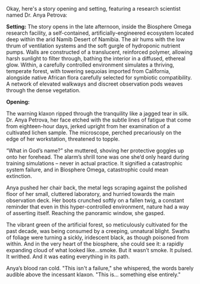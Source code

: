 Okay, here's a story opening and setting, featuring a research scientist named Dr. Anya Petrova:

**Setting:** The story opens in the late afternoon, inside the Biosphere Omega research facility, a self-contained, artificially-engineered ecosystem located deep within the arid Namib Desert of Namibia. The air hums with the low thrum of ventilation systems and the soft gurgle of hydroponic nutrient pumps. Walls are constructed of a translucent, reinforced polymer, allowing harsh sunlight to filter through, bathing the interior in a diffused, ethereal glow. Within, a carefully controlled environment simulates a thriving, temperate forest, with towering sequoias imported from California, alongside native African flora carefully selected for symbiotic compatibility. A network of elevated walkways and discreet observation pods weaves through the dense vegetation.

**Opening:**

The warning klaxon ripped through the tranquility like a jagged tear in silk. Dr. Anya Petrova, her face etched with the subtle lines of fatigue that come from eighteen-hour days, jerked upright from her examination of a cultivated lichen sample. The microscope, perched precariously on the edge of her workstation, threatened to topple.

“What in God’s name?” she muttered, shoving her protective goggles up onto her forehead. The alarm’s shrill tone was one she’d only heard during training simulations – never in actual practice. It signified a catastrophic system failure, and in Biosphere Omega, catastrophic could mean extinction.

Anya pushed her chair back, the metal legs scraping against the polished floor of her small, cluttered laboratory, and hurried towards the main observation deck. Her boots crunched softly on a fallen twig, a constant reminder that even in this hyper-controlled environment, nature had a way of asserting itself. Reaching the panoramic window, she gasped.

The vibrant green of the artificial forest, so meticulously cultivated for the past decade, was being consumed by a creeping, unnatural blight. Swaths of foliage were turning a sickly, iridescent black, as though poisoned from within. And in the very heart of the biosphere, she could see it: a rapidly expanding cloud of what looked like…smoke. But it wasn’t smoke. It pulsed. It writhed. And it was eating everything in its path.

Anya’s blood ran cold. "This isn't a failure," she whispered, the words barely audible above the incessant klaxon. "This is... something else entirely."

